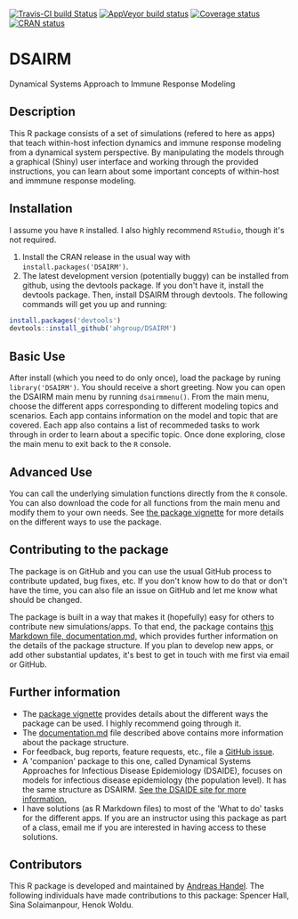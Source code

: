 [![Travis-CI build Status](https://travis-ci.org/ahgroup/DSAIRM.svg?branch=master)](https://travis-ci.org/ahgroup/DSAIRM)
[![AppVeyor build status](https://ci.appveyor.com/api/projects/status/github/ahgroup/DSAIRM?branch=master&svg=true)](https://ci.appveyor.com/project/ahgroup/DSAIRM)
[![Coverage status](https://codecov.io/gh/ahgroup/DSAIRM/branch/master/graph/badge.svg)](https://codecov.io/github/ahgroup/DSAIRM?branch=master)
[![CRAN status](https://www.r-pkg.org/badges/version/DSAIRM)](https://cran.r-project.org/package=DSAIRM)

# DSAIRM
Dynamical Systems Approach to Immune Response Modeling

## Description
This R package consists of a set of simulations (refered to here as apps) that teach within-host infection dynamics and immune response modeling from a dynamical system perspective. By manipulating the models through a graphical (Shiny) user interface and working through the provided instructions, you can learn about some important concepts of within-host and immmune response modeling. 

## Installation
I assume you have `R` installed. I also highly recommend `RStudio`, though it's not required.

1. Install the CRAN release in the usual way with `install.packages('DSAIRM')`.
2. The latest development version (potentially buggy) can be installed from github, using the devtools package. If you don't have it, install the devtools package. Then, install DSAIRM through devtools. The following commands will get you up and running:

```r
install.packages('devtools')
devtools::install_github('ahgroup/DSAIRM')
```

## Basic Use
After install (which you need to do only once), load the package by runing `library('DSAIRM')`. You should receive a short greeting. Now you can open the DSAIRM main menu by running `dsairmmenu()`. From the main menu, choose the different apps corresponding to different modeling topics and scenarios. Each app contains information on the model and topic that are covered. Each app also contains a list of recommeded tasks to work through in order to learn about a specific topic. Once done exploring, close the main menu to exit back to the `R` console.

## Advanced Use
You can call the underlying simulation functions directly from the `R` console. You can also download the code for all functions from the main menu and modify them to your own needs. See [the package vignette](https://ahgroup.github.io/DSAIRM/articles/DSAIRM.html) for more details on the different ways to use the package. 

## Contributing to the package
The package is on GitHub and you can use the usual GitHub process to contribute updated, bug fixes, etc. If you don't know how to do that or don't have the time, you can also file an issue on GitHub and let me know what should be changed. 

The package is built in a way that makes it (hopefully) easy for others to contribute new simulations/apps. To that end, the package contains [this Markdown file, documentation.md,](https://github.com/ahgroup/DSAIRM/blob/master/inst/docsfordevelopers/documentation.md) which provides further information on the details of the package structure. If you plan to develop new apps, or add other substantial updates, it's best to get in touch with me first via email or GitHub.


## Further information
* The [package vignette](https://ahgroup.github.io/DSAIRM/articles/DSAIRM.html) provides details about the different ways the package can be used. I highly recommend going through it. 
* The [documentation.md](https://github.com/ahgroup/DSAIRM/blob/master/inst/docsfordevelopers/documentation.md) file described above contains more information about the package structure.
* For feedback, bug reports, feature requests, etc., file a [GitHub issue](https://github.com/ahgroup/DSAIRM/issues).
* A 'companion' package to this one, called Dynamical Systems Approaches for Infectious Disease Epidemiology (DSAIDE), focuses on models for infectious disease epidemiology (the population level). It has the same structure as DSAIRM. [See the DSAIDE site for more information.](https://ahgroup.github.io/DSAIDE/index.html)
* I have solutions (as R Markdown files) to most of the 'What to do' tasks for the different apps. If you are an instructor using this package as part of a class, email me if you are interested in having access to these solutions.

## Contributors
This R package is developed and maintained by [Andreas Handel](http://handelgroup.uga.edu/). The following individuals have made contributions to this package: Spencer Hall, Sina Solaimanpour, Henok Woldu.
